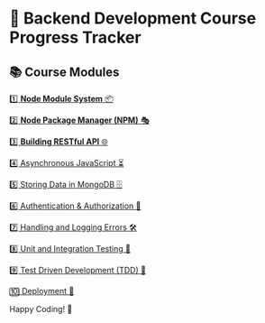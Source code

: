 # 🚀 Backend Development Course Progress Tracker

## 📚 Course Modules

[ 1️⃣ **Node Module System** 📦](./02%20Node%20Module%20System/Readme.md)

[ 2️⃣ **Node Package Manager (NPM)** 🎭 ](./03%20Node%20Package%20Manager/Readme.md)

[ 3️⃣ **Building RESTful API** 🌐  ](./04%20Building%20Restful%20Api%20using%20Express/Readme.md)

[ 4️⃣ Asynchronous JavaScript ⏳  ]()

[ 5️⃣ Storing Data in MongoDB 🗄️ ]()

[ 6️⃣ Authentication & Authorization 🔐  ]()

[ 7️⃣ Handling and Logging Errors 🛠️  ]()

[ 8️⃣ Unit and Integration Testing 🧪  ]()

[ 9️⃣ Test Driven Development (TDD) 📜 ]()

[ 🔟 Deployment 🚀  ]()


Happy Coding! 🎉

